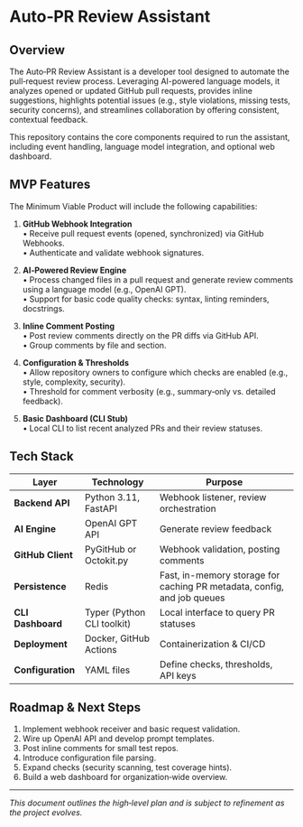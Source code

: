 # Auto‑PR Review Assistant

## Overview

The Auto‑PR Review Assistant is a developer tool designed to automate the pull‑request review process. Leveraging AI-powered language models, it analyzes opened or updated GitHub pull requests, provides inline suggestions, highlights potential issues (e.g., style violations, missing tests, security concerns), and streamlines collaboration by offering consistent, contextual feedback.

This repository contains the core components required to run the assistant, including event handling, language model integration, and optional web dashboard.

## MVP Features

The Minimum Viable Product will include the following capabilities:

1. **GitHub Webhook Integration**  
   • Receive pull request events (opened, synchronized) via GitHub Webhooks.  
   • Authenticate and validate webhook signatures.

2. **AI‑Powered Review Engine**  
   • Process changed files in a pull request and generate review comments using a language model (e.g., OpenAI GPT).  
   • Support for basic code quality checks: syntax, linting reminders, docstrings.

3. **Inline Comment Posting**  
   • Post review comments directly on the PR diffs via GitHub API.  
   • Group comments by file and section.

4. **Configuration & Thresholds**  
   • Allow repository owners to configure which checks are enabled (e.g., style, complexity, security).  
   • Threshold for comment verbosity (e.g., summary‑only vs. detailed feedback).

5. **Basic Dashboard (CLI Stub)**  
   • Local CLI to list recent analyzed PRs and their review statuses.  

## Tech Stack

| Layer            | Technology                       | Purpose                                                                   |
|------------------|----------------------------------|---------------------------------------------------------------------------|
| **Backend API**  | Python 3.11, FastAPI             | Webhook listener, review orchestration                                    |
| **AI Engine**    | OpenAI GPT API                   | Generate review feedback                                                  |
| **GitHub Client**| PyGitHub or Octokit.py           | Webhook validation, posting comments                                      |
| **Persistence**  | Redis                            | Fast, in-memory storage for caching PR metadata, config, and job queues   |
| **CLI Dashboard**| Typer (Python CLI toolkit)       | Local interface to query PR statuses                                      |
| **Deployment**   | Docker, GitHub Actions           | Containerization & CI/CD                                                  |
| **Configuration**| YAML files                       | Define checks, thresholds, API keys                                       |



## Roadmap & Next Steps

1. Implement webhook receiver and basic request validation.  
2. Wire up OpenAI API and develop prompt templates.  
3. Post inline comments for small test repos.  
4. Introduce configuration file parsing.  
5. Expand checks (security scanning, test coverage hints).  
6. Build a web dashboard for organization‑wide overview.

---

_This document outlines the high‑level plan and is subject to refinement as the project evolves._  
